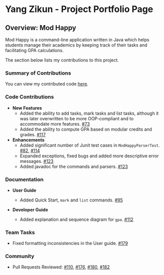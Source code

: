 # Yang Zikun - Project Portfolio Page

## Overview: Mod Happy

Mod Happy is a command-line application written in Java which helps students manage their academics by keeping track of their tasks and facilitating GPA calculations.

The section below lists my contributions to this project.

### Summary of Contributions

You can view my contributed code [here](https://nus-cs2113-ay2122s2.github.io/tp-dashboard/?search=yzkkk&breakdown=true).

### Code Contributions
- **New Features**
  - Added the ability to add tasks, mark tasks and list tasks, although it was later overwritten to be more OOP-compliant and to accommodate more features.
  [#73](https://github.com/AY2122S2-CS2113T-T10-3/tp/pull/73)
  - Added the ability to compute GPA based on modular credits and grades.
  [#117](https://github.com/AY2122S2-CS2113T-T10-3/tp/pull/107)
- **Enhancements**
  - Added significant number of Junit test cases in `ModHappyParserTest`.
  [#82](https://github.com/AY2122S2-CS2113T-T10-3/tp/pull/82),
  [#114](https://github.com/AY2122S2-CS2113T-T10-3/tp/pull/114)
  - Expanded exceptions, fixed bugs and added more descriptive error messages.
  [#123](https://github.com/AY2122S2-CS2113T-T10-3/tp/pull/123)
  - Added javadoc for the commands and parsers.
  [#123](https://github.com/AY2122S2-CS2113T-T10-3/tp/pull/123)

### Documentation
- **User Guide**
  - Added Quick Start, `mark` and `list` commands. 
  [#95](https://github.com/AY2122S2-CS2113T-T10-3/tp/pull/95)

- **Developer Guide**
  - Added explanation and sequence diagram for `gpa`.
  [#112](https://github.com/AY2122S2-CS2113T-T10-3/tp/pull/112)
  
### Team Tasks
  - Fixed formatting inconsistencies in the User guide.
  [#179](https://github.com/AY2122S2-CS2113T-T10-3/tp/pull/179)

### Community
- Pull Requests Reviewed:
  [#110](https://github.com/AY2122S2-CS2113T-T10-3/tp/pull/110),
  [#176](https://github.com/AY2122S2-CS2113T-T10-3/tp/pull/176),
  [#180](https://github.com/AY2122S2-CS2113T-T10-3/tp/pull/180),
  [#182](https://github.com/AY2122S2-CS2113T-T10-3/tp/pull/182)